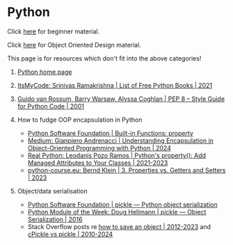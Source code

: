 # Python

Click [here](../coding/beginner-programming-courses.md) for beginner material.

Click [here](../coding/object-oriented-design.md) for Object Oriented Design material.


This page is for resources which don't fit into the above categories!

1. [Python home page](https://www.python.org/)

1. [ItsMyCode: Srinivas Ramakrishna | List of Free Python Books | 2021](https://itsmycode.com/list-of-free-python-books/)

1. [Guido van Rossum, Barry Warsaw, Alyssa Coghlan | PEP 8 – Style Guide for Python Code | 2001](https://peps.python.org/pep-0008/)

1. How to fudge OOP encapsulation in Python
   - [Python Software Foundation | Built-in Functions: property](https://docs.python.org/3/library/functions.html#property)
   - [Medium: Gianpiero Andrenacci | Understanding Encapsulation in Object-Oriented Programming with Python | 2024](https://medium.com/data-bistrot/understanding-encapsulation-in-object-oriented-programming-with-python-b7a65c994902)
   - [Real Python: Leodanis Pozo Ramos | Python's property(): Add Managed Attributes to Your Classes | 2021-2023](https://realpython.com/python-property/)
   - [python-course.eu: Bernd Klein | 3. Properties vs. Getters and Setters | 2023](https://python-course.eu/oop/properties-vs-getters-and-setters.php)

1. Object/data serialisation
   - [Python Software Foundation | pickle — Python object serialization](https://docs.python.org/3/library/pickle.html#module-pickle)
   - [Python Module of the Week: Doug Hellmann | pickle — Object Serialization | 2016](https://pymotw.com/3/pickle/index.html)
   - Stack Overflow posts re
     [how to save an object | 2012-2023](https://stackoverflow.com/questions/11218477/how-can-i-use-pickle-to-save-a-dict-or-any-other-python-object/33245595)
     and 
     [cPickle vs pickle | 2010-2024](https://stackoverflow.com/questions/4529815/saving-an-object-data-persistence)

